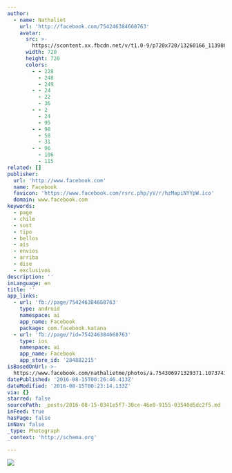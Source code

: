 ```yaml
---
author:
  - name: Nathaliet
    url: 'http://facebook.com/754246384668763'
    avatar:
      src: >-
        https://scontent.xx.fbcdn.net/v/t1.0-9/p720x720/13260166_1139866896106708_2385693993337961416_n.jpg?oh=47d0afbb9ade0a3c94563c90297b189c&oe=5819F06B
      width: 720
      height: 720
      colors:
        - - 228
          - 248
          - 249
        - - 24
          - 22
          - 36
        - - 2
          - 24
          - 95
        - - 98
          - 58
          - 31
        - - 96
          - 106
          - 115
related: []
publisher:
  url: 'http://www.facebook.com'
  name: Facebook
  favicon: 'https://www.facebook.com/rsrc.php/yV/r/hzMapiNYYpW.ico'
  domain: www.facebook.com
keywords:
  - page
  - chile
  - sost
  - tipo
  - bellos
  - ais
  - envios
  - arriba
  - dise
  - exclusivos
description: ''
inLanguage: en
title: ''
app_links:
  - url: 'fb://page/754246384668763'
    type: android
    namespace: ai
    app_name: Facebook
    package: com.facebook.katana
  - url: 'fb://page/?id=754246384668763'
    type: ios
    namespace: ai
    app_name: Facebook
    app_store_id: '284882215'
isBasedOnUrl: >-
  https://www.facebook.com/nathalietme/photos/a.754306971329371.1073741828.754246384668763/1139866896106708/?type=3&theater
datePublished: '2016-08-15T00:26:46.413Z'
dateModified: '2016-08-15T00:23:14.133Z'
via: {}
starred: false
sourcePath: _posts/2016-08-15-0341e5f7-30ce-46e0-9155-03540d5dc2f5.md
inFeed: true
hasPage: false
inNav: false
_type: Photograph
_context: 'http://schema.org'

---
```

![](https://scontent.xx.fbcdn.net/v/t1.0-9/p720x720/13260166_1139866896106708_2385693993337961416_n.jpg?oh=47d0afbb9ade0a3c94563c90297b189c&oe=5819F06B)
